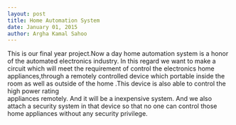 ```yaml
---
layout: post
title: Home Automation System
date: January 01, 2015
author: Argha Kamal Sahoo
---
```


This is our final year project.Now a day  home automation system is a honor  of the automated electronics industry. In  this regard
we want to make a circuit which will meet the requirement of control  the electronics home appliances,through a remotely controlled 
device which portable inside the room as well  as outside of the home .This device is also able to control the high  power  rating  
appliances remotely. And it will be a inexpensive system. And we also attach a security system in that device so that no one can control
those home appliances without any security privilege.